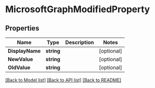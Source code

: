 # MicrosoftGraphModifiedProperty

## Properties

Name | Type | Description | Notes
------------ | ------------- | ------------- | -------------
**DisplayName** | **string** |  | [optional] 
**NewValue** | **string** |  | [optional] 
**OldValue** | **string** |  | [optional] 

[[Back to Model list]](../README.md#documentation-for-models) [[Back to API list]](../README.md#documentation-for-api-endpoints) [[Back to README]](../README.md)


